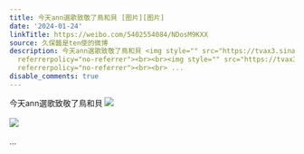 ```yaml
---
title: 今天ann選歌致敬了鳥和貝 [图片][图片]
date: '2024-01-24'
linkTitle: https://weibo.com/5402554084/NDosM9KXX
source: 久保醬是ten使的微博
description: 今天ann選歌致敬了鳥和貝 <img style="" src="https://tvax3.sinaimg.cn/large/005TCz76gy1hm598d5gsbj30u010twj4.jpg"
  referrerpolicy="no-referrer"><br><br><img style="" src="https://tvax3.sinaimg.cn/large/005TCz76gy1hm598c7mjxj31900u0juu.jpg"
  referrerpolicy="no-referrer"><br><br> ...
disable_comments: true
---
```

今天ann選歌致敬了鳥和貝 <img style="" src="https://tvax3.sinaimg.cn/large/005TCz76gy1hm598d5gsbj30u010twj4.jpg" referrerpolicy="no-referrer"><br><br><img style="" src="https://tvax3.sinaimg.cn/large/005TCz76gy1hm598c7mjxj31900u0juu.jpg" referrerpolicy="no-referrer"><br><br> ...